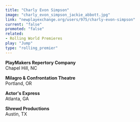 ```yaml
---
title: "Charly Evon Simpson"
image: "charly_evon_simpson_jackie_abbott.jpg"
link: "newplayexchange.org/users/975/charly-evon-simpson"
current: "false"
promoted: "false"
related:
- Rolling World Premieres
play: "Jump"
type: "rolling_premier"
---
```


**PlayMakers Repertory Company**\
Chapel Hill, NC

**Milagro &amp; Confrontation Theatre**\
Portland, OR

**Actor&#039;s Express**\
Atlanta, GA

**Shrewd Productions**\
Austin, TX
